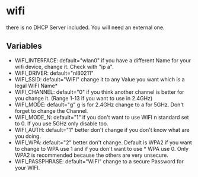 # wifi
 there is no DHCP Server included. You will need an external one.

## Variables

* WIFI_INTERFACE: default="wlan0" if you have a different Name for your wifi device, change it. Check with "ip a".
* WIFI_DRIVER: default="nl80211"
* WIFI_SSID: default="WIFI" change it to any Value you want which is a legal WIFI Name* 
* WIFI_CHANNEL: default="0" if you think another channel is better for you change it. (Range 1-13 if you want to use in 2.4GHz)
* WIFI_MODE: default="g" g is for 2.4GHz change to a for 5GHz. Don't forget to change the Channel.
* WIFI_MODE_N: default="1" if you don't want to use WIFI n standard set to 0. If you use 5GHz only disable too.
* WIFI_AUTH: default="1" better don't change if you don't know what are you doing.
* WIFI_WPA: default="2" better don't change. Default is WPA2 if you want to change to WPA use 1 and if you don't want to use * WPA use 0. Only WPA2 is recommended because the others are very unsecure.
* WIFI_PASSPHRASE: default="WIFI" change to a secure Password for your WIFI.

